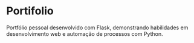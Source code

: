 # Portifolio
Portfólio pessoal desenvolvido com Flask, demonstrando habilidades em desenvolvimento web e automação de processos com Python.
